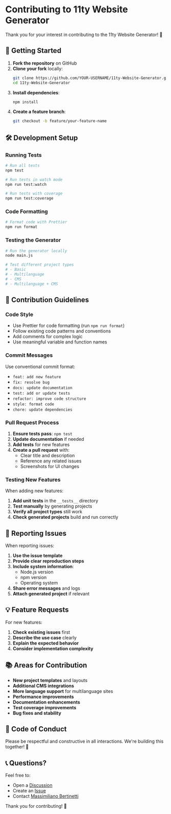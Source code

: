# Contributing to 11ty Website Generator

Thank you for your interest in contributing to the 11ty Website Generator! 🎉

## 🚀 Getting Started

1. **Fork the repository** on GitHub
2. **Clone your fork** locally:
   ```bash
   git clone https://github.com/YOUR-USERNAME/11ty-Website-Generator.git
   cd 11ty-Website-Generator
   ```
3. **Install dependencies**:
   ```bash
   npm install
   ```
4. **Create a feature branch**:
   ```bash
   git checkout -b feature/your-feature-name
   ```

## 🛠️ Development Setup

### Running Tests
```bash
# Run all tests
npm test

# Run tests in watch mode
npm run test:watch

# Run tests with coverage
npm run test:coverage
```

### Code Formatting
```bash
# Format code with Prettier
npm run format
```

### Testing the Generator
```bash
# Run the generator locally
node main.js

# Test different project types
# - Basic
# - Multilanguage
# - CMS
# - Multilanguage + CMS
```

## 📝 Contribution Guidelines

### Code Style
- Use Prettier for code formatting (run `npm run format`)
- Follow existing code patterns and conventions
- Add comments for complex logic
- Use meaningful variable and function names

### Commit Messages
Use conventional commit format:
- `feat: add new feature`
- `fix: resolve bug`
- `docs: update documentation`
- `test: add or update tests`
- `refactor: improve code structure`
- `style: format code`
- `chore: update dependencies`

### Pull Request Process

1. **Ensure tests pass**: `npm test`
2. **Update documentation** if needed
3. **Add tests** for new features
4. **Create a pull request** with:
   - Clear title and description
   - Reference any related issues
   - Screenshots for UI changes

### Testing New Features

When adding new features:

1. **Add unit tests** in the `__tests__` directory
2. **Test manually** by generating projects
3. **Verify all project types** still work
4. **Check generated projects** build and run correctly

## 🐛 Reporting Issues

When reporting issues:

1. **Use the issue template**
2. **Provide clear reproduction steps**
3. **Include system information**:
   - Node.js version
   - npm version
   - Operating system
4. **Share error messages** and logs
5. **Attach generated project** if relevant

## 💡 Feature Requests

For new features:

1. **Check existing issues** first
2. **Describe the use case** clearly
3. **Explain the expected behavior**
4. **Consider implementation complexity**

## 📚 Areas for Contribution

- **New project templates** and layouts
- **Additional CMS integrations**
- **More language support** for multilanguage sites
- **Performance improvements**
- **Documentation enhancements**
- **Test coverage improvements**
- **Bug fixes and stability**

## 🤝 Code of Conduct

Please be respectful and constructive in all interactions. We're building this together! 🌟

## 📞 Questions?

Feel free to:
- Open a [Discussion](https://github.com/Max-Yterb/11ty-Website-Generator/discussions)
- Create an [Issue](https://github.com/Max-Yterb/11ty-Website-Generator/issues)
- Contact [Massimiliano Bertinetti](mailto:max.yterb@gmail.com)

Thank you for contributing! 🙏